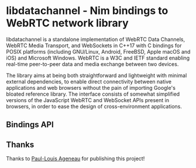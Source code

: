# libdatachannel - Nim bindings to WebRTC network library

libdatachannel is a standalone implementation of WebRTC Data Channels, WebRTC Media Transport, and WebSockets in C++17 with C bindings for POSIX platforms (including GNU/Linux, Android, FreeBSD, Apple macOS and iOS) and Microsoft Windows. WebRTC is a W3C and IETF standard enabling real-time peer-to-peer data and media exchange between two devices.

The library aims at being both straightforward and lightweight with minimal external dependencies, to enable direct connectivity between native applications and web browsers without the pain of importing Google's bloated reference library. The interface consists of somewhat simplified versions of the JavaScript WebRTC and WebSocket APIs present in browsers, in order to ease the design of cross-environment applications.

## Bindings API

## Thanks

Thanks to [Paul-Louis Ageneau](https://github.com/paullouisageneau) for publishing this project!

